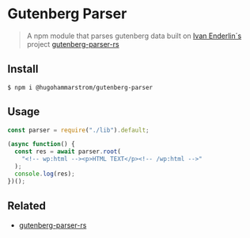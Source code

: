 # Gutenberg Parser

> A npm module that parses gutenberg data built on [Ivan Enderlin´s](https://github.com/Hywan) project [gutenberg-parser-rs](https://github.com/Hywan/gutenberg-parser-rs/releases)

## Install

```
$ npm i @hugohammarstrom/gutenberg-parser
```

## Usage

```js
const parser = require("./lib").default;

(async function() {
  const res = await parser.root(
    "<!-- wp:html --><p>HTML TEXT</p><!-- /wp:html -->"
  );
  console.log(res);
})();
```

## Related

- [gutenberg-parser-rs](https://github.com/Hywan/gutenberg-parser-rs/releases)
